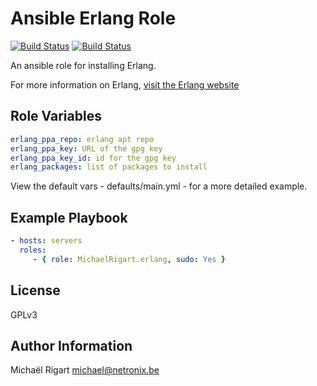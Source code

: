Ansible Erlang Role
===================
[![Build Status](https://semaphoreci.com/api/v1/projects/eaf7bd15-ef5a-46f4-90e5-95e95777096e/459439/badge.svg)](https://semaphoreci.com/michaelrigart/ansible-role-erlang) [![Build Status](https://travis-ci.org/michaelrigart/ansible-role-erlang.svg?branch=master)](https://travis-ci.org/michaelrigart/ansible-role-erlang)

An ansible role for installing Erlang.

For more information on Erlang, [visit the Erlang website](https://www.erlang-solutions.com)

Role Variables
--------------

```yaml
erlang_ppa_repo: erlang apt repo 
erlang_ppa_key: URL of the gpg key
erlang_ppa_key_id: id for the gpg key
erlang_packages: list of packages to install
```

View the default vars - defaults/main.yml - for a more detailed example.

Example Playbook
-------------------------

```yaml
- hosts: servers
  roles:
     - { role: MichaelRigart.erlang, sudo: Yes }
```

License
-------

GPLv3

Author Information
------------------

Michaël Rigart <michael@netronix.be>
